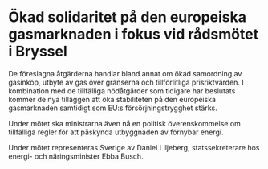 # Ökad solidaritet på den europeiska gasmarknaden i fokus vid rådsmötet i Bryssel

De föreslagna åtgärderna handlar bland annat om ökad samordning av gasinköp, utbyte av gas över gränserna och tillförlitliga prisriktvärden. I kombination med de tillfälliga nödåtgärder som tidigare har beslutats kommer de nya tilläggen att öka stabiliteten på den europeiska gasmarknaden samtidigt som EU:s försörjningstrygghet stärks.

Under mötet ska ministrarna även nå en politisk överenskommelse om tillfälliga regler för att påskynda utbyggnaden av förnybar energi.

Under mötet representeras Sverige av Daniel Liljeberg, statssekreterare hos energi\- och näringsminister Ebba Busch.
